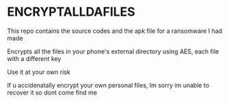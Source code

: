 # ENCRYPTALLDAFILES

This repo contains the source codes and the apk file for a ransomware I had made

Encrypts all the files in your phone's external directory using AES, each file with a different key

Use it at your own risk

If u accidenatally encrypt your own personal files, Im sorry im unable to recover it so dont come find me
